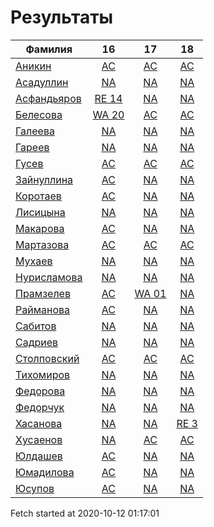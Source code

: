 # Результаты
Фамилия | 16| 17| 18
---|:---:|:---:|:---:
[Аникин](Аникин/README.md)  | [AC](Аникин/16.md) | [AC](Аникин/17.md) | [AC](Аникин/18.md)
[Асадуллин](Асадуллин/README.md)  | [NA](Асадуллин/16.md) | [NA](Асадуллин/17.md) | [NA](Асадуллин/18.md)
[Асфандьяров](Асфандьяров/README.md)  | [RE 14](Асфандьяров/16.md) | [NA](Асфандьяров/17.md) | [NA](Асфандьяров/18.md)
[Белесова](Белесова/README.md)  | [WA 20](Белесова/16.md) | [AC](Белесова/17.md) | [AC](Белесова/18.md)
[Галеева](Галеева/README.md)  | [NA](Галеева/16.md) | [NA](Галеева/17.md) | [NA](Галеева/18.md)
[Гареев](Гареев/README.md)  | [NA](Гареев/16.md) | [NA](Гареев/17.md) | [NA](Гареев/18.md)
[Гусев](Гусев/README.md)  | [AC](Гусев/16.md) | [AC](Гусев/17.md) | [AC](Гусев/18.md)
[Зайнуллина](Зайнуллина/README.md)  | [AC](Зайнуллина/16.md) | [NA](Зайнуллина/17.md) | [NA](Зайнуллина/18.md)
[Коротаев](Коротаев/README.md)  | [AC](Коротаев/16.md) | [NA](Коротаев/17.md) | [NA](Коротаев/18.md)
[Лисицына](Лисицына/README.md)  | [NA](Лисицына/16.md) | [NA](Лисицына/17.md) | [NA](Лисицына/18.md)
[Макарова](Макарова/README.md)  | [AC](Макарова/16.md) | [NA](Макарова/17.md) | [NA](Макарова/18.md)
[Мартазова](Мартазова/README.md)  | [AC](Мартазова/16.md) | [AC](Мартазова/17.md) | [AC](Мартазова/18.md)
[Мухаев](Мухаев/README.md)  | [NA](Мухаев/16.md) | [NA](Мухаев/17.md) | [NA](Мухаев/18.md)
[Нурисламова](Нурисламова/README.md)  | [NA](Нурисламова/16.md) | [NA](Нурисламова/17.md) | [NA](Нурисламова/18.md)
[Прамзелев](Прамзелев/README.md)  | [AC](Прамзелев/16.md) | [WA 01](Прамзелев/17.md) | [NA](Прамзелев/18.md)
[Райманова](Райманова/README.md)  | [AC](Райманова/16.md) | [NA](Райманова/17.md) | [NA](Райманова/18.md)
[Сабитов](Сабитов/README.md)  | [NA](Сабитов/16.md) | [NA](Сабитов/17.md) | [NA](Сабитов/18.md)
[Садриев](Садриев/README.md)  | [NA](Садриев/16.md) | [NA](Садриев/17.md) | [NA](Садриев/18.md)
[Столповский](Столповский/README.md)  | [AC](Столповский/16.md) | [AC](Столповский/17.md) | [AC](Столповский/18.md)
[Тихомиров](Тихомиров/README.md)  | [NA](Тихомиров/16.md) | [NA](Тихомиров/17.md) | [NA](Тихомиров/18.md)
[Федорова](Федорова/README.md)  | [NA](Федорова/16.md) | [NA](Федорова/17.md) | [NA](Федорова/18.md)
[Федорчук](Федорчук/README.md)  | [NA](Федорчук/16.md) | [NA](Федорчук/17.md) | [NA](Федорчук/18.md)
[Хасанова](Хасанова/README.md)  | [NA](Хасанова/16.md) | [NA](Хасанова/17.md) | [RE 3](Хасанова/18.md)
[Хусаенов](Хусаенов/README.md)  | [NA](Хусаенов/16.md) | [AC](Хусаенов/17.md) | [AC](Хусаенов/18.md)
[Юлдашев](Юлдашев/README.md)  | [AC](Юлдашев/16.md) | [NA](Юлдашев/17.md) | [NA](Юлдашев/18.md)
[Юмадилова](Юмадилова/README.md)  | [AC](Юмадилова/16.md) | [NA](Юмадилова/17.md) | [NA](Юмадилова/18.md)
[Юсупов](Юсупов/README.md)  | [AC](Юсупов/16.md) | [NA](Юсупов/17.md) | [NA](Юсупов/18.md)

Fetch started at 2020-10-12 01:17:01

